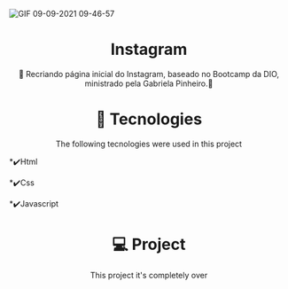 ![GIF 09-09-2021 09-46-57](https://user-images.githubusercontent.com/79206432/132734679-eb67e584-7e71-47f3-87a8-1994b95f7aa0.gif)
<h1 align="center">Instagram </h1>
<p align="center"> 🎉 Recriando página inicial do Instagram, baseado no Bootcamp da DIO, ministrado pela Gabriela Pinheiro.🥳 </p>

<h1 align="center">🚀 Tecnologies</h1>
<p align="center">The following tecnologies were used in this project</p>
<p>*✔️Html</p>
<p>*✔️Css</p>
<p>*✔️Javascript</p>

<h1 align="center"> 💻 Project </h1>
<p align="center"> This project it's completely over </p>
